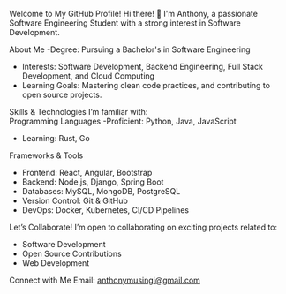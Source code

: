 Welcome to My GitHub Profile!
Hi there! 👋 I'm Anthony, a passionate Software Engineering Student with a strong interest in Software Development.

About Me
-Degree: Pursuing a Bachelor's in Software Engineering  
- Interests: Software Development, Backend Engineering, Full Stack Development, and Cloud Computing  
- Learning Goals: Mastering clean code practices, and contributing to open source projects.    

 Skills & Technologies
I’m familiar with:  
Programming Languages
-Proficient: Python, Java, JavaScript 
- Learning: Rust, Go  

 Frameworks & Tools
- Frontend: React, Angular, Bootstrap
- Backend: Node.js, Django, Spring Boot
- Databases: MySQL, MongoDB, PostgreSQL  
- Version Control: Git & GitHub  
- DevOps: Docker, Kubernetes, CI/CD Pipelines 

Let’s Collaborate!
I’m open to collaborating on exciting projects related to:  
- Software Development  
- Open Source Contributions  
- Web Development  

Connect with Me
Email: anthonymusingi@gmail.com 
 
